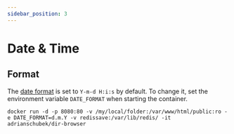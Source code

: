 ```yaml
---
sidebar_position: 3
---
```

# Date & Time

## Format

The [date format](https://www.php.net/manual/en/function.date.php) is set to `Y-m-d H:i:s` by default. To change it, set the environment variable `DATE_FORMAT` when starting the container.

```
docker run -d -p 8080:80 -v /my/local/folder:/var/www/html/public:ro -e DATE_FORMAT=d.m.Y -v redissave:/var/lib/redis/ -it adrianschubek/dir-browser
```